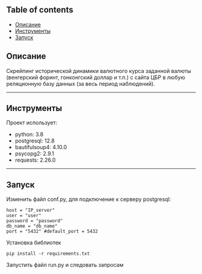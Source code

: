 ## Table of contents
* [Описание](#Описание)
* [Инструменты](#technologies)
* [Запуск](#setup)

## Описание
Скрейпинг исторической динамики валютного курса заданной валюты (венгерский форинт, гонконгский доллар и т.п.) с сайта ЦБР в любую реляционную базу данных (за весь период наблюдений).

---

## Инструменты
Проект использует:
* python: 3.8
* postgresql: 12.8
* bautifulsoup4: 4.10.0
* psycopg2: 2.9.1
* requests: 2.26.0

---

## Запуск
<p>Изменить файл conf.py, для подключение к серверу postgresql:</p>
<pre><code>host = "IP_server"
user = "user"
password = "password"
db_name = "db_name"
port = "5432" #default_port = 5432</code></pre>

<p>Установка библиотек</p>
<pre><code>pip install -r requirements.txt</code></pre>

<p>Запустить файл run.py и следовать запросам</p>
